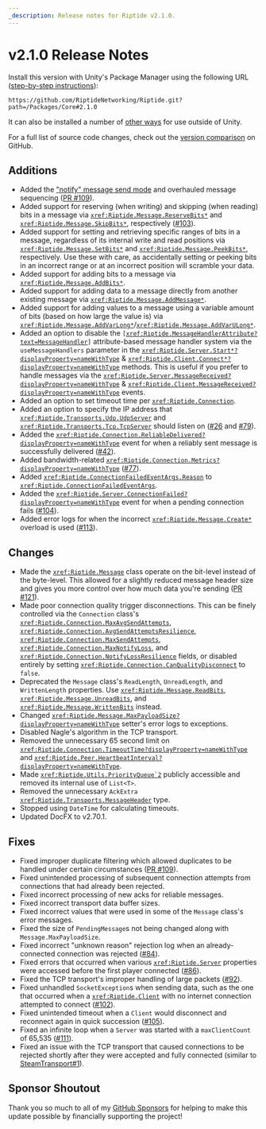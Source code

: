 ```yaml
---
_description: Release notes for Riptide v2.1.0.
---
```


# v2.1.0 Release Notes

Install this version with Unity's Package Manager using the following URL ([step-by-step instructions](~/manual/overview/installation.md#option-1-unity-package-manager)):
```plaintext
https://github.com/RiptideNetworking/Riptide.git?path=/Packages/Core#2.1.0
```

It can also be installed a number of [other ways](~/manual/overview/installation.md#net-projects) for use outside of Unity.

For a full list of source code changes, check out the [version comparison](https://github.com/RiptideNetworking/Riptide/compare/v2.0.0...v2.1.0) on GitHub.

## Additions

- Added the ["notify" message send mode](~/manual/guides/send-modes-explained.md#notify-send-mode) and overhauled message sequencing ([PR #109](https://github.com/RiptideNetworking/Riptide/pull/109)).
- Added support for reserving (when writing) and skipping (when reading) bits in a message via <code><xref:Riptide.Message.ReserveBits*></code> and <code><xref:Riptide.Message.SkipBits*></code>, respectively ([#103](https://github.com/RiptideNetworking/Riptide/issues/103)).
- Added support for setting and retrieving specific ranges of bits in a message, regardless of its internal write and read positions via <code><xref:Riptide.Message.SetBits*></code> and <code><xref:Riptide.Message.PeekBits*></code>, respectively. Use these with care, as accidentally setting or peeking bits in an incorrect range or at an incorrect position will scramble your data.
- Added support for adding bits to a message via <code><xref:Riptide.Message.AddBits*></code>.
- Added support for adding data to a message directly from another existing message via <code><xref:Riptide.Message.AddMessage*></code>.
- Added support for adding values to a message using a variable amount of bits (based on how large the value is) via <code><xref:Riptide.Message.AddVarLong*></code>/<code><xref:Riptide.Message.AddVarULong*></code>.
- Added an option to disable the <code>[<xref:Riptide.MessageHandlerAttribute?text=MessageHandler>]</code> attribute-based message handler system via the `useMessageHandlers` parameter in the <code><xref:Riptide.Server.Start*?displayProperty=nameWithType></code> & <code><xref:Riptide.Client.Connect*?displayProperty=nameWithType></code> methods. This is useful if you prefer to handle messages via the <code><xref:Riptide.Server.MessageReceived?displayProperty=nameWithType></code> & <code><xref:Riptide.Client.MessageReceived?displayProperty=nameWithType></code> events.
- Added an option to set timeout time per <code><xref:Riptide.Connection></code>.
- Added an option to specify the IP address that <code><xref:Riptide.Transports.Udp.UdpServer></code> and <code><xref:Riptide.Transports.Tcp.TcpServer></code> should listen on ([#26](https://github.com/RiptideNetworking/Riptide/issues/26) and [#79](https://github.com/RiptideNetworking/Riptide/issues/79)).
- Added the <code><xref:Riptide.Connection.ReliableDelivered?displayProperty=nameWithType></code> event for when a reliably sent message is successfully delivered ([#42](https://github.com/RiptideNetworking/Riptide/pull/42)).
- Added bandwidth-related <code><xref:Riptide.Connection.Metrics?displayProperty=nameWithType></code> ([#77](https://github.com/RiptideNetworking/Riptide/issues/77)).
- Added <code><xref:Riptide.ConnectionFailedEventArgs.Reason></code> to <code><xref:Riptide.ConnectionFailedEventArgs></code>.
- Added the <code><xref:Riptide.Server.ConnectionFailed?displayProperty=nameWithType></code> event for when a pending connection fails ([#104](https://github.com/RiptideNetworking/Riptide/issues/104)).
- Added error logs for when the incorrect <code><xref:Riptide.Message.Create*></code> overload is used ([#113](https://github.com/RiptideNetworking/Riptide/pull/113)).

## Changes

- Made the <code><xref:Riptide.Message></code> class operate on the bit-level instead of the byte-level. This allowed for a slightly reduced message header size and gives you more control over how much data you're sending ([PR #121](https://github.com/RiptideNetworking/Riptide/pull/121)).
- Made poor connection quality trigger disconnections. This can be finely controlled via the `Connection` class's <code><xref:Riptide.Connection.MaxAvgSendAttempts></code>, <code><xref:Riptide.Connection.AvgSendAttemptsResilience></code>, <code><xref:Riptide.Connection.MaxSendAttempts></code>, <code><xref:Riptide.Connection.MaxNotifyLoss></code>, and <code><xref:Riptide.Connection.NotifyLossResilience></code> fields, or disabled entirely by setting <code><xref:Riptide.Connection.CanQualityDisconnect></code> to `false`.
- Deprecated the `Message` class's `ReadLength`, `UnreadLength`, and `WrittenLength` properties. Use <code><xref:Riptide.Message.ReadBits></code>, <code><xref:Riptide.Message.UnreadBits></code>, and <code><xref:Riptide.Message.WrittenBits></code> instead.
- Changed <code><xref:Riptide.Message.MaxPayloadSize?displayProperty=nameWithType></code> setter's error logs to exceptions.
- Disabled Nagle's algorithm in the TCP transport.
- Removed the unnecessary 65 second limit on <code><xref:Riptide.Connection.TimeoutTime?displayProperty=nameWithType></code> and <code><xref:Riptide.Peer.HeartbeatInterval?displayProperty=nameWithType></code>.
- Made <code><xref:Riptide.Utils.PriorityQueue`2></code> publicly accessible and removed its internal use of `List<T>`.
- Removed the unnecessary `AckExtra` <code><xref:Riptide.Transports.MessageHeader></code> type.
- Stopped using `DateTime` for calculating timeouts.
- Updated DocFX to v2.70.1.

## Fixes

- Fixed improper duplicate filtering which allowed duplicates to be handled under certain circumstances ([PR #109](https://github.com/RiptideNetworking/Riptide/pull/109)).
- Fixed unintended processing of subsequent connection attempts from connections that had already been rejected.
- Fixed incorrect processing of new acks for reliable messages.
- Fixed incorrect transport data buffer sizes.
- Fixed incorrect values that were used in some of the `Message` class's error messages.
- Fixed the size of `PendingMessage`s not being changed along with `Message.MaxPayloadSize`.
- Fixed incorrect "unknown reason" rejection log when an already-connected connection was rejected ([#84](https://github.com/RiptideNetworking/Riptide/issues/84)).
- Fixed errors that occurred when various <code><xref:Riptide.Server></code> properties were accessed before the first player connected ([#86](https://github.com/RiptideNetworking/Riptide/issues/86)).
- Fixed the TCP transport's improper handling of large packets ([#92](https://github.com/RiptideNetworking/Riptide/issues/92)).
- Fixed unhandled `SocketException`s when sending data, such as the one that occurred when a <code><xref:Riptide.Client></code> with no internet connection attempted to connect ([#102](https://github.com/RiptideNetworking/Riptide/pull/102)).
- Fixed unintended timeout when a `Client` would disconnect and reconnect again in quick succession ([#105](https://github.com/RiptideNetworking/Riptide/issues/105)).
- Fixed an infinite loop when a `Server` was started with a `maxClientCount` of 65,535 ([#111](https://github.com/RiptideNetworking/Riptide/issues/111)).
- Fixed an issue with the TCP transport that caused connections to be rejected shortly after they were accepted and fully connected (similar to [SteamTransport#1](https://github.com/RiptideNetworking/SteamTransport/issues/1)).

## Sponsor Shoutout

Thank you so much to all of my [GitHub Sponsors](https://github.com/sponsors/tom-weiland) for helping to make this update possible by financially supporting the project!
